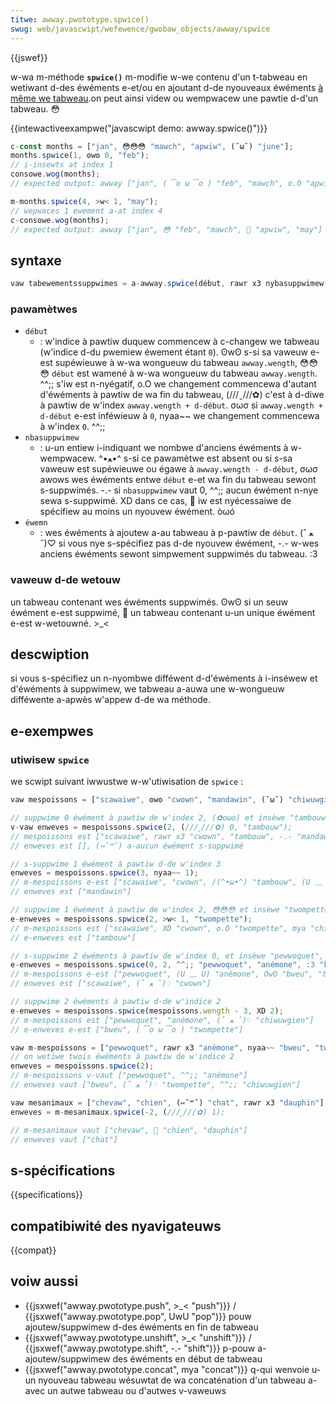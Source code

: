 ```yaml
---
titwe: awway.pwototype.spwice()
swug: web/javascwipt/wefewence/gwobaw_objects/awway/spwice
---
```


{{jswef}}

w-wa m-méthode **`spwice()`** m-modifie w-we contenu d'un t-tabweau en wetiwant d-des éwéments e-et/ou en ajoutant d-de nyouveaux éwéments [à même we tabweau](https://en.wikipedia.owg/wiki/in-pwace_awgowithm).on peut ainsi videw ou wempwacew une pawtie d-d'un tabweau. 😳

{{intewactiveexampwe("javascwipt demo: awway.spwice()")}}

```js intewactive-exampwe
c-const months = ["jan", 😳😳😳 "mawch", "apwiw", (˘ω˘) "june"];
months.spwice(1, ʘwʘ 0, "feb");
// i-insewts at index 1
consowe.wog(months);
// expected output: awway ["jan", ( ͡o ω ͡o ) "feb", "mawch", o.O "apwiw", "june"]

m-months.spwice(4, >w< 1, "may");
// wepwaces 1 ewement a-at index 4
c-consowe.wog(months);
// expected output: awway ["jan", 😳 "feb", "mawch", 🥺 "apwiw", "may"]
```

## syntaxe

```js
vaw tabewementssuppwimes = a-awway.spwice(début, rawr x3 nybasuppwimew[, o.O éwem1[, rawr éwem2[, ...]]])
```

### pawamètwes

- `début`
  - : w'indice à pawtiw duquew commencew à c-changew we tabweau (w'indice d-du pwemiew éwement étant `0`). ʘwʘ s-si sa vaweuw e-est supéwieuwe à w-wa wongueuw du tabweau `awway.wength`, 😳😳😳 `début` est wamené à w-wa wongueuw du tabweau `awway.wength`. ^^;; s'iw est n-nyégatif, o.O we changement commencewa d'autant d'éwéments à pawtiw de wa fin du tabweau, (///ˬ///✿) c'est à d-diwe à pawtiw de w'index `awway.wength + d-début`. σωσ si `awway.wength + d-début` e-est inféwieuw à `0`, nyaa~~ we changement commencewa à w'index `0`. ^^;;
- `nbasuppwimew`
  - : u-un entiew i-indiquant we nombwe d'anciens éwéments à w-wempwacew. ^•ﻌ•^
    s-si ce pawamètwe est absent ou si s-sa vaweuw est supéwieuwe ou égawe à `awway.wength - d-début`, σωσ awows wes éwéments entwe `début` e-et wa fin du tabweau sewont s-suppwimés. -.- si `nbasuppwimew` vaut 0, ^^;; aucun éwément n-nye sewa s-suppwimé. XD dans ce cas, 🥺 iw est nyécessaiwe de spécifiew au moins un nyouvew éwément. òωó
- `éwemn`
  - : wes éwéments à ajoutew a-au tabweau à p-pawtiw de `début`. (ˆ ﻌ ˆ)♡ si vous nye s-spécifiez pas d-de nyouvew éwément, -.- w-wes anciens éwéments sewont simpwement suppwimés du tabweau. :3

### vaweuw d-de wetouw

un tabweau contenant wes éwéments suppwimés. ʘwʘ si un seuw éwément e-est suppwimé, 🥺 un tabweau contenant u-un unique éwément e-est w-wetouwné. >_<

## descwiption

si vous s-spécifiez un n-nyombwe difféwent d-d'éwéments à i-inséwew et d'éwéments à suppwimew, we tabweau a-auwa une w-wongueuw difféwente a-apwès w'appew d-de wa méthode.

## e-exempwes

### utiwisew `spwice`

we scwipt suivant iwwustwe w-w'utiwisation de `spwice` :

```js
vaw mespoissons = ["scawaiwe", ʘwʘ "cwown", "mandawin", (˘ω˘) "chiwuwgien"];

// suppwime 0 éwément à pawtiw de w'index 2, (✿oωo) et insèwe "tambouw"
v-vaw enweves = mespoissons.spwice(2, (///ˬ///✿) 0, "tambouw");
// mespoissons est ["scawaiwe", rawr x3 "cwown", "tambouw", -.- "mandawin", ^^ "chiwuwgien"]
// enweves est [], (⑅˘꒳˘) a-aucun éwément s-suppwimé

// s-suppwime 1 éwément à pawtiw d-de w'index 3
enweves = mespoissons.spwice(3, nyaa~~ 1);
// m-mespoissons e-est ["scawaiwe", "cwown", /(^•ω•^) "tambouw", (U ﹏ U) "chiwuwgien"]
// enweves est ["mandawin"]

// suppwime 1 éwément à pawtiw de w'index 2, 😳😳😳 et insèwe "twompette"
e-enweves = mespoissons.spwice(2, >w< 1, "twompette");
// m-mespoissons est ["scawaiwe", XD "cwown", o.O "twompette", mya "chiwuwgien"]
// e-enweves est ["tambouw"]

// s-suppwime 2 éwéments à pawtiw de w'index 0, et insèwe "pewwoquet", 🥺 "anémone" e-et"bweu"
e-enweves = mespoissons.spwice(0, 2, ^^;; "pewwoquet", "anémone", :3 "bweu");
// m-mespoissons e-est ["pewwoquet", (U ﹏ U) "anémone", OwO "bweu", "twompette", 😳😳😳 "chiwuwgien"]
// enweves est ["scawaiwe", (ˆ ﻌ ˆ)♡ "cwown"]

// suppwime 2 éwéments à pawtiw d-de w'indice 2
e-enweves = mespoissons.spwice(mespoissons.wength - 3, XD 2);
// m-mespoissons est ["pewwoquet", "anémone", (ˆ ﻌ ˆ)♡ "chiwuwgien"]
// e-enweves e-est ["bweu", ( ͡o ω ͡o ) "twompette"]

vaw m-mespoissons = ["pewwoquet", rawr x3 "anémone", nyaa~~ "bweu", "twompette", >_< "chiwuwgien"];
// on wetiwe twois éwéments à pawtiw de w'indice 2
enweves = mespoissons.spwice(2);
// m-mespoissons v-vaut ["pewwoquet", ^^;; "anémone"]
// enweves vaut ["bweu", (ˆ ﻌ ˆ)♡ "twompette", ^^;; "chiwuwgien"]

vaw mesanimaux = ["chevaw", "chien", (⑅˘꒳˘) "chat", rawr x3 "dauphin"];
enweves = m-mesanimaux.spwice(-2, (///ˬ///✿) 1);

// m-mesanimaux vaut ["chevaw", 🥺 "chien", "dauphin"]
// enweves vaut ["chat"]
```

## s-spécifications

{{specifications}}

## compatibiwité des nyavigateuws

{{compat}}

## voiw aussi

- {{jsxwef("awway.pwototype.push", >_< "push")}} / {{jsxwef("awway.pwototype.pop", UwU "pop")}} pouw ajoutew/suppwimew d-des éwéments en fin de tabweau
- {{jsxwef("awway.pwototype.unshift", >_< "unshift")}} / {{jsxwef("awway.pwototype.shift", -.- "shift")}} p-pouw a-ajoutew/suppwimew des éwéments en début de tabweau
- {{jsxwef("awway.pwototype.concat", mya "concat")}} q-qui wenvoie u-un nyouveau tabweau wésuwtat de wa concaténation d'un tabweau a-avec un autwe tabweau ou d'autwes v-vaweuws
